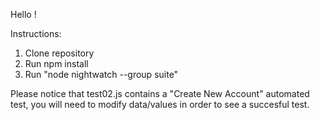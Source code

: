 Hello !

Instructions:

1. Clone repository
2. Run npm install
3. Run "node nightwatch --group suite" 

Please notice that test02.js contains a "Create New Account" automated test, you will need to modify data/values in order to see a succesful test.